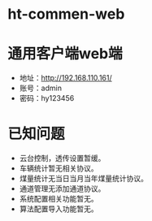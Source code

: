 # ht-commen-web



# 通用客户端web端

- 地址：http://192.168.110.161/
- 账号：admin
- 密码：hy123456

# 已知问题

- 云台控制，透传设置暂缓。
- 车辆统计暂无相关协议。
- 煤量统计无当日当月当年煤量统计协议。
- 通道管理无添加通道协议。
- 系统配置相关功能暂无。
- 算法配置导入功能暂无。